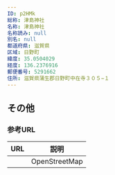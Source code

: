```yaml
---
ID: p2HMk
総称: 津島神社
名称: 津島神社
名称読み: null
別名: null
都道府県: 滋賀県
区域: 日野町
緯度: 35.0504029
経度: 136.2376916
郵便番号: 5291662
住所: 滋賀県蒲生郡日野町中在寺３０５−１
---
```


## その他

### 参考URL

| URL | 説明          |
| --- | ------------- |
|     | OpenStreetMap |
